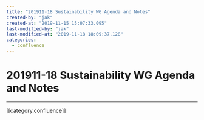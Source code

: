 ```yaml
---
title: "201911-18 Sustainability WG Agenda and Notes"
created-by: "jak"
created-at: "2019-11-15 15:07:33.095"
last-modified-by: "jak"
last-modified-at: "2019-11-18 18:09:37.128"
categories:
  - confluence
---
```


# 201911-18 Sustainability WG Agenda and Notes


---

[[category.confluence]]
